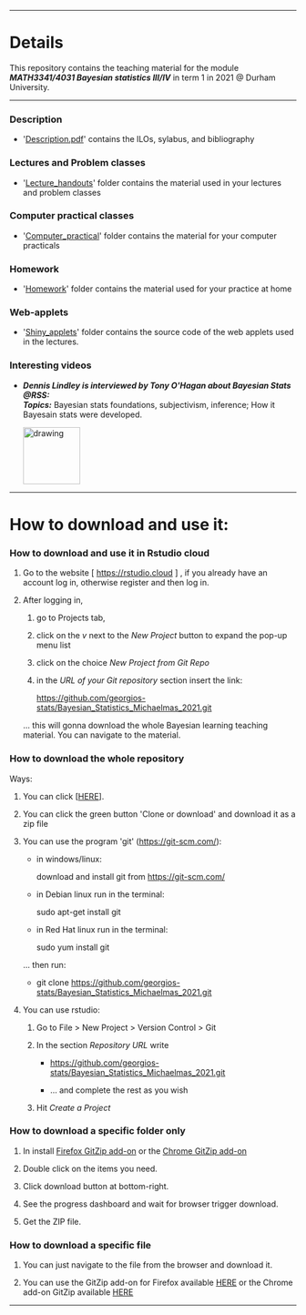 <!-- -------------------------------------------------------------------------------- -->

<!-- Copyright 2021 Georgios Karagiannis -->

<!-- georgios.karagiannis@durham.ac.uk -->
<!-- Associate Professor -->
<!-- Department of Mathematical Sciences, Durham University, Durham,  UK  -->

<!-- This file is part of Bayesian_Statistics_Michaelmas_2021 (MATH3341/4031 Bayesian Statistics III/IV) -->
<!-- which is the material of the course (MATH3341/4031 Bayesian Statistics III/IV) -->
<!-- taught by Georgios P. Katagiannis in the Department of Mathematical Sciences   -->
<!-- in the University of Durham  in Michaelmas term in 2019 -->

<!-- Bayesian_Statistics_Michaelmas_2021 is free software: you can redistribute it and/or modify -->
<!-- it under the terms of the GNU General Public License as published by -->
<!-- the Free Software Foundation version 3 of the License. -->

<!-- Bayesian_Statistics_Michaelmas_2021 is distributed in the hope that it will be useful, -->
<!-- but WITHOUT ANY WARRANTY; without even the implied warranty of -->
<!-- MERCHANTABILITY or FITNESS FOR A PARTICULAR PURPOSE.  See the -->
<!-- GNU General Public License for more details. -->

<!-- You should have received a copy of the GNU General Public License -->
<!-- along with Bayesian_Statistics_Michaelmas_2021  If not, see <http://www.gnu.org/licenses/>. -->

<!-- -------------------------------------------------------------------------------- -->

<!-- -------------------------------------------------------------------------------- -->

<!-- Copyright 2019 Georgios Karagiannis -->

<!-- georgios.karagiannis@durham.ac.uk -->
<!-- Assistant Professor -->
<!-- Department of Mathematical Sciences, Durham University, Durham,  UK  -->

<!-- This file is part of Bayesian_Statistics (MATH3341/4031 Bayesian Statistics III/IV) -->
<!-- which is the material of the course (MATH3341/4031 Bayesian Statistics III/IV) -->
<!-- taught by Georgios P. Katagiannis in the Department of Mathematical Sciences   -->
<!-- in the University of Durham  in Michaelmas term in 2019 -->

<!-- Bayesian_Statistics is free software: you can redistribute it and/or modify -->
<!-- it under the terms of the GNU General Public License as published by -->
<!-- the Free Software Foundation version 3 of the License. -->

<!-- Bayesian_Statistics is distributed in the hope that it will be useful, -->
<!-- but WITHOUT ANY WARRANTY; without even the implied warranty of -->
<!-- MERCHANTABILITY or FITNESS FOR A PARTICULAR PURPOSE.  See the -->
<!-- GNU General Public License for more details. -->

<!-- You should have received a copy of the GNU General Public License -->
<!-- along with Bayesian_Statistics  If not, see <http://www.gnu.org/licenses/>. -->

<!-- -------------------------------------------------------------------------------- -->


------------------------------------------------------------------------

# Details

This repository contains the teaching material for the module ***MATH3341/4031 Bayesian statistics III/IV*** in term 1 in 2021 @ Durham University.

------------------------------------------------------------------------

### Description

-   '[Description.pdf](https://github.com/georgios-stats/Bayesian_Statistics_Michaelmas_2021/blob/master/Description.pdf)' contains the ILOs, sylabus, and bibliography

### Lectures and Problem classes

-   '[Lecture_handouts](https://github.com/georgios-stats/Bayesian_Statistics_Michaelmas_2021/tree/master/Lecture_handouts#details-about-lecture-material)' folder contains the material used in your lectures and problem classes

### Computer practical classes

-   '[Computer_practical](https://github.com/georgios-stats/Bayesian_Statistics_Michaelmas_2021/tree/main/Computer_practical#aim)' folder contains the material for your computer practicals

### Homework

-   '[Homework](https://github.com/georgios-stats/Bayesian_Statistics_Michaelmas_2021/tree/master/Homework#details-about-exercise-material)' folder contains the material used for your practice at home

### Web-applets

-   '[Shiny_applets](https://github.com/georgios-stats/Bayesian_Statistics_Michaelmas_2021/tree/master/Shiny_applets#shiny-applets)' folder contains the source code of the web applets used in the lectures.


### Interesting videos  

- ***Dennis Lindley is interviewed by Tony O'Hagan about Bayesian Stats @RSS:***  
***Topics:*** Bayesian stats foundations, subjectivism, inference; How it Bayesain stats were developed.

     [<img src="https://img.youtube.com/vi/cgclGi8yEu4/0.jpg" alt="drawing" width="100"/>](https://www.youtube.com/watch?v=cgclGi8yEu4)

------------------------------------------------------------------------

# How to download and use it:

### How to download and use it in Rstudio cloud 

1. Go to the website [ <https://rstudio.cloud> ] , if you already have an account log in, otherwise register and then log in.  

2. After logging in,  
    
    1. go to Projects tab, 
    
    2. click on the *v* next to the *New Project* button to expand the pop-up menu list  
    
    3. click on the choice *New Project from Git Repo*  
    
    4. in the *URL of your Git repository* section insert the link: 
        
        <https://github.com/georgios-stats/Bayesian_Statistics_Michaelmas_2021.git> 

    ... this will gonna download the whole Bayesian learning teaching material. You can navigate to the material.  

### How to download the whole repository

Ways:

1. You can click [[HERE](https://github.com/georgios-stats/Bayesian_Statistics_Michaelmas_2021/archive/refs/heads/main.zip)].

2. You can click the green button 'Clone or download' and download it as a zip file

3. You can use the program 'git' (<https://git-scm.com/>):
    
    -   in windows/linux: 
    
        download and install git from https://git-scm.com/
    
    -   in Debian linux run in the terminal: 
    
        sudo apt-get install git
    
    -   in Red Hat linux run in the terminal: 
    
        sudo yum install git
    
    ... then run:

    -   git clone https://github.com/georgios-stats/Bayesian_Statistics_Michaelmas_2021.git

4. You can use rstudio:

    1.  Go to File &gt; New Project &gt; Version Control &gt; Git
    
    2.  In the section *Repository URL* write
        
        -   <https://github.com/georgios-stats/Bayesian_Statistics_Michaelmas_2021.git>
        
        -   … and complete the rest as you wish
    
    3.  Hit *Create a Project*

### How to download a specific folder only

1. In install [Firefox GitZip add-on](https://www.google.com/url?sa=t&rct=j&q=&esrc=s&source=web&cd=3&cad=rja&uact=8&ved=2ahUKEwias52xjd3nAhXPUs0KHeXHCEUQFjACegQIAhAB&url=https%3A%2F%2Faddons.mozilla.org%2Fen-US%2Ffirefox%2Faddon%2Fgitzip%2F&usg=AOvVaw37servrJ29tuNcx9dIQDqy) or the [Chrome GitZip add-on](https://www.google.com/url?sa=t&rct=j&q=&esrc=s&source=web&cd=2&cad=rja&uact=8&ved=2ahUKEwias52xjd3nAhXPUs0KHeXHCEUQFjABegQIARAB&url=https%3A%2F%2Fchrome.google.com%2Fwebstore%2Fdetail%2Fgitzip-for-github%2Fffabmkklhbepgcgfonabamgnfafbdlkn%3Fhl%3Den&usg=AOvVaw1Pn3VXuXz1Fphl7dsPEhDS)  

2. Double click on the items you need.  

3. Click download button at bottom-right.  

4. See the progress dashboard and wait for browser trigger download.  

5. Get the ZIP file.  

<!--

Ways:

1. You can use the GitZip add-on for Firefox available [HERE](https://www.google.com/url?sa=t&rct=j&q=&esrc=s&source=web&cd=3&cad=rja&uact=8&ved=2ahUKEwias52xjd3nAhXPUs0KHeXHCEUQFjACegQIAhAB&url=https%3A%2F%2Faddons.mozilla.org%2Fen-US%2Ffirefox%2Faddon%2Fgitzip%2F&usg=AOvVaw37servrJ29tuNcx9dIQDqy) or the Chrome add-on GitZip available [HERE](https://www.google.com/url?sa=t&rct=j&q=&esrc=s&source=web&cd=2&cad=rja&uact=8&ved=2ahUKEwias52xjd3nAhXPUs0KHeXHCEUQFjABegQIARAB&url=https%3A%2F%2Fchrome.google.com%2Fwebstore%2Fdetail%2Fgitzip-for-github%2Fffabmkklhbepgcgfonabamgnfafbdlkn%3Fhl%3Den&usg=AOvVaw1Pn3VXuXz1Fphl7dsPEhDS)

    1. In install [Firefox GitZip add-on](https://www.google.com/url?sa=t&rct=j&q=&esrc=s&source=web&cd=3&cad=rja&uact=8&ved=2ahUKEwias52xjd3nAhXPUs0KHeXHCEUQFjACegQIAhAB&url=https%3A%2F%2Faddons.mozilla.org%2Fen-US%2Ffirefox%2Faddon%2Fgitzip%2F&usg=AOvVaw37servrJ29tuNcx9dIQDqy) or the [Chrome GitZip add-on](https://www.google.com/url?sa=t&rct=j&q=&esrc=s&source=web&cd=2&cad=rja&uact=8&ved=2ahUKEwias52xjd3nAhXPUs0KHeXHCEUQFjABegQIARAB&url=https%3A%2F%2Fchrome.google.com%2Fwebstore%2Fdetail%2Fgitzip-for-github%2Fffabmkklhbepgcgfonabamgnfafbdlkn%3Fhl%3Den&usg=AOvVaw1Pn3VXuXz1Fphl7dsPEhDS)  

    2. Double click on the items you need.  
    
    3. Click download button at bottom-right.  
    
    4. See the progress dashboard and wait for browser trigger download.  
    
    5. Get the ZIP file.  

2. You can use 'git' (<https://git-scm.com/>). 

    E.g., assume you wish to download the sub-folder 'Computer_practical':

    -   run in the terminal the following:
        
        *mkdir Bayesian_Statistics_Michaelmas_2021  
        cd Bayesian_Statistics_Michaelmas_2021  
        git init  
        git remote add -f origin https://github.com/georgios-stats/Bayesian_Statistics_Michaelmas_2021.git  
        git config core.sparseCheckout true  
        echo "Computer_practical/*" >> .git/info/sparse-checkout  
        git pull origin master*
        
-->

### How to download a specific file

1. You can just navigate to the file from the browser and download it.

2. You can use the GitZip add-on for Firefox available [HERE](https://www.google.com/url?sa=t&rct=j&q=&esrc=s&source=web&cd=3&cad=rja&uact=8&ved=2ahUKEwias52xjd3nAhXPUs0KHeXHCEUQFjACegQIAhAB&url=https%3A%2F%2Faddons.mozilla.org%2Fen-US%2Ffirefox%2Faddon%2Fgitzip%2F&usg=AOvVaw37servrJ29tuNcx9dIQDqy) or the Chrome add-on GitZip available [HERE](https://www.google.com/url?sa=t&rct=j&q=&esrc=s&source=web&cd=2&cad=rja&uact=8&ved=2ahUKEwias52xjd3nAhXPUs0KHeXHCEUQFjABegQIARAB&url=https%3A%2F%2Fchrome.google.com%2Fwebstore%2Fdetail%2Fgitzip-for-github%2Fffabmkklhbepgcgfonabamgnfafbdlkn%3Fhl%3Den&usg=AOvVaw1Pn3VXuXz1Fphl7dsPEhDS)


------------------------------------------------------------------------

